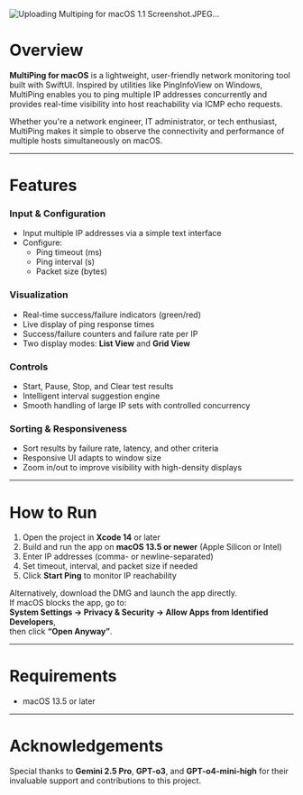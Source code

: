 ![Uploading Multiping for macOS 1.1 Screenshot.JPEG…]()


# Overview

**MultiPing for macOS** is a lightweight, user-friendly network monitoring tool built with SwiftUI. Inspired by utilities like PingInfoView on Windows, MultiPing enables you to ping multiple IP addresses concurrently and provides real-time visibility into host reachability via ICMP echo requests.

Whether you're a network engineer, IT administrator, or tech enthusiast, MultiPing makes it simple to observe the connectivity and performance of multiple hosts simultaneously on macOS.

---

# Features

### Input & Configuration
- Input multiple IP addresses via a simple text interface
- Configure:
  - Ping timeout (ms)
  - Ping interval (s)
  - Packet size (bytes)

### Visualization
- Real-time success/failure indicators (green/red)
- Live display of ping response times
- Success/failure counters and failure rate per IP
- Two display modes: **List View** and **Grid View**

### Controls
- Start, Pause, Stop, and Clear test results
- Intelligent interval suggestion engine
- Smooth handling of large IP sets with controlled concurrency

### Sorting & Responsiveness
- Sort results by failure rate, latency, and other criteria
- Responsive UI adapts to window size
- Zoom in/out to improve visibility with high-density displays

---

# How to Run

1. Open the project in **Xcode 14** or later  
2. Build and run the app on **macOS 13.5 or newer** (Apple Silicon or Intel)  
3. Enter IP addresses (comma- or newline-separated)  
4. Set timeout, interval, and packet size if needed  
5. Click **Start Ping** to monitor IP reachability  

Alternatively, download the DMG and launch the app directly.  
If macOS blocks the app, go to:  
**System Settings → Privacy & Security → Allow Apps from Identified Developers**,  
then click **“Open Anyway”**.

---

# Requirements

- macOS 13.5 or later

---

# Acknowledgements

Special thanks to **Gemini 2.5 Pro**, **GPT-o3**, and **GPT-o4-mini-high** for their invaluable support and contributions to this project.


